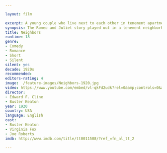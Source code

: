 ```yaml
---

layout: film

excerpt: A young couple who live next to each other in tenement apartments do everything they can to be together despite of their feuding families.
synopsis: The Romeo and Juliet story played out in a tenement neighborhood with Buster and Virginia's families hating each other over the fence separating their buildings.
title: Neighbors 
runtime: 18
genre: 
- Comedy
- Romance 
- Short
- Silent
silent: yes
decade: 1920s
recommended: 
editors-rating: 4
image:  /feature-images/Neighbors-1920.jpg
video: https://www.youtube.com/embed/vl-qkFd2udk?rel=0&amp;controls=0&amp;showinfo=0
director: 
- Edward F. Cline 
- Buster Keaton
year: 1920
country: USA
language: English 
cast:
- Buster Keaton
- Virginia Fox
- Joe Roberts
imdb: http://www.imdb.com/title/tt0011508/?ref_=fn_al_tt_2

---
```


